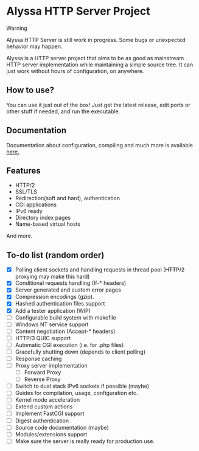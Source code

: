 # Alyssa HTTP Server Project

> [!WARNING]
> Alyssa HTTP Server is still work in progress. Some bugs or unexpected behavior may happen.

Alyssa is a HTTP server project that aims to be as good as mainstream HTTP server implementation while maintaining a simple source tree. 
It can just work without hours of configuration, on anywhere.
## How to use?
You can use it just out of the box! Just get the latest release, 
edit ports or other stuff if needed, and run the executable.
## Documentation
Documentation about configuration, compiling and much more is available [here.](docs/Home.md)
## Features
- HTTP/2
- SSL/TLS
- Redirection(soft and hard), authentication
- CGI applications
- IPv6 ready
- Directory index pages
- Name-based virtual hosts

And more.

## To-do list (random order)
- [x] Polling client sockets and handling requests in thread pool (~~HTTP/2~~ proxying may make this hard)
- [x] Conditional requests handling (If-* headers)
- [x] Server generated and custom error pages
- [x] Compression encodings (gzip).
- [x] Hashed authentication files support 
- [x] Add a tester application (WIP)
- [ ] Configurable build system with makefile
- [ ] Windows NT service support
- [ ] Content negotiation (Accept-* headers) 
- [ ] HTTP/3 QUIC support
- [ ] Automatic CGI execution (i.e. for .php files)
- [ ] Gracefully shutting down (depends to client polling)
- [ ] Response caching
- [ ] Proxy server implementation
	- [ ] Forward Proxy
	- [ ] Reverse Proxy
- [ ] Switch to dual stack IPv6 sockets if possible (maybe)
- [ ] Guides for compilation, usage, configuration etc.
- [ ] Kernel mode acceleration
- [ ] Extend custom actions
- [ ] Implement FastCGI support
- [ ] Digest authentication
- [ ] Source code documentation (maybe)
- [ ] Modules/extensions support
- [ ] Make sure the server is really ready for production use.
